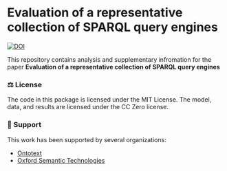 # Evaluation of a representative collection of SPARQL query engines

[![DOI](https://zenodo.org/badge/DOI/10.5281/zenodo.6477753.svg)](https://doi.org/10.5281/zenodo.6477753)

This repository contains analysis and supplementary infromation for the paper **Evaluation of a representative collection of SPARQL query engines**


### ⚖️ License
The code in this package is licensed under the MIT License. The model, data, and results are licensed under the CC Zero license.

### 🎁 Support
This work has been supported by several organizations:
- [Ontotext](https://www.ontotext.com/)
- [Oxford Semantic Technologies](https://www.oxfordsemantic.tech/)





